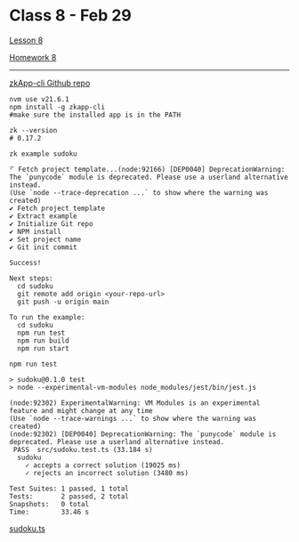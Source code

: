 # Class 8 - Feb 29

[Lesson 8](./Lesson8.pdf)

[Homework 8](./Homework8.pdf)

---
[zkApp-cli Github repo](https://github.com/o1-labs/zkapp-cli/)

```Script
nvm use v21.6.1
npm install -g zkapp-cli
#make sure the installed app is in the PATH
```

```Script
zk --version
# 0.17.2
```

```Script
zk example sudoku

⠋ Fetch project template...(node:92166) [DEP0040] DeprecationWarning: The `punycode` module is deprecated. Please use a userland alternative instead.
(Use `node --trace-deprecation ...` to show where the warning was created)
✔ Fetch project template
✔ Extract example
✔ Initialize Git repo
✔ NPM install
✔ Set project name
✔ Git init commit

Success!

Next steps:
  cd sudoku
  git remote add origin <your-repo-url>
  git push -u origin main

To run the example:
  cd sudoku
  npm run test
  npm run build
  npm run start

```

```Script
npm run test

> sudoku@0.1.0 test
> node --experimental-vm-modules node_modules/jest/bin/jest.js

(node:92302) ExperimentalWarning: VM Modules is an experimental feature and might change at any time
(Use `node --trace-warnings ...` to show where the warning was created)
(node:92302) [DEP0040] DeprecationWarning: The `punycode` module is deprecated. Please use a userland alternative instead.
 PASS  src/sudoku.test.ts (33.184 s)
  sudoku
    ✓ accepts a correct solution (19025 ms)
    ✓ rejects an incorrect solution (3480 ms)

Test Suites: 1 passed, 1 total
Tests:       2 passed, 2 total
Snapshots:   0 total
Time:        33.46 s
```

[sudoku.ts](class8/sudoku/src/sudoku.ts)
